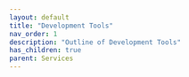 ```yaml
---
layout: default
title: "Development Tools"
nav_order: 1
description: "Outline of Development Tools"
has_children: true
parent: Services
---
```


